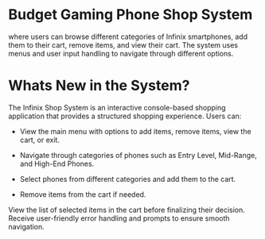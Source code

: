 # Budget Gaming Phone Shop System
where users can browse different categories of Infinix smartphones, add them to their cart, remove items, and view their cart. The system uses menus and user input handling to navigate through different options.

# Whats New in the System?
The Infinix Shop System is an interactive console-based shopping application that provides a structured shopping experience. Users can:

 - View the main menu with options to add items, remove items, view the cart, or exit.

 - Navigate through categories of phones such as Entry Level, Mid-Range, and High-End Phones.

 - Select phones from different categories and add them to the cart.

 - Remove items from the cart if needed.

View the list of selected items in the cart before finalizing their decision.
Receive user-friendly error handling and prompts to ensure smooth navigation.
